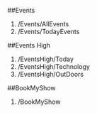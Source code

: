 
##Events

1. /Events/AllEvents
2. /Events/TodayEvents


##Events High

1. /EventsHigh/Today
2. /EventsHigh/Technology
3. /EventsHigh/OutDoors

##BookMyShow

1. /BookMyShow